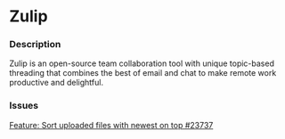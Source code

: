 # Zulip

### Description

Zulip is an open-source team collaboration tool with unique topic-based threading that combines the best of email and chat to make remote work productive and delightful.

### Issues

[Feature: Sort uploaded files with newest on top #23737](https://github.com/zulip/zulip/issues/23737)
